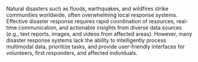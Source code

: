 Natural disasters such as floods, earthquakes, and wildfires strike communities worldwide, often 
overwhelming local response systems. Effective disaster response requires rapid coordination 
of resources, real-time communication, and actionable insights from diverse data sources (e.g., 
text reports, images, and videos from affected areas). However, many disaster response 
systems lack the ability to intelligently process multimodal data, prioritize tasks, and provide 
user-friendly interfaces for volunteers, first responders, and affected individuals. 

